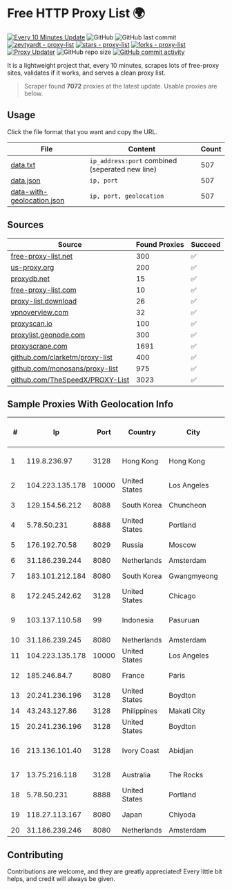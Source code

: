 
# Free HTTP Proxy List 🌍

[![Every 10 Minutes Update](https://github.com/mertguvencli/http-proxy-list/actions/workflows/main.yml/badge.svg?branch=main)](https://github.com/mertguvencli/http-proxy-list/actions/workflows/main.yml)
![GitHub](https://img.shields.io/github/license/mertguvencli/http-proxy-list)
![GitHub last commit](https://img.shields.io/github/last-commit/mertguvencli/http-proxy-list)
[![zevtyardt - proxy-list](https://img.shields.io/static/v1?label=zevtyardt&message=proxy-list&color=blue&logo=github)](https://github.com/zevtyardt/proxy-list "Go to GitHub repo")
[![stars - proxy-list](https://img.shields.io/github/stars/zevtyardt/proxy-list?style=social)](https://github.com/zevtyardt/proxy-list)
[![forks - proxy-list](https://img.shields.io/github/forks/zevtyardt/proxy-list?style=social)](https://github.com/zevtyardt/proxy-list)
[![Proxy Updater](https://github.com/zevtyardt/proxy-list/workflows/Proxy%20Updater/badge.svg)](https://github.com/zevtyardt/proxy-list/actions?query=workflow:"Proxy+Updater")
![GitHub repo size](https://img.shields.io/github/repo-size/zevtyardt/proxy-list)
[![GitHub commit activity](https://img.shields.io/github/commit-activity/m/zevtyardt/proxy-list?logo=commits)](https://github.com/zevtyardt/proxy-list/commits/main)

It is a lightweight project that, every 10 minutes, scrapes lots of free-proxy sites, validates if it works, and serves a clean proxy list.

> Scraper found **7072** proxies at the latest update. Usable proxies are below.

## Usage

Click the file format that you want and copy the URL.

|File|Content|Count|
|----|-------|-----|
|[data.txt](https://raw.githubusercontent.com/mertguvencli/http-proxy-list/main/proxy-list/data.txt)|`ip_address:port` combined (seperated new line)|507|
|[data.json](https://raw.githubusercontent.com/mertguvencli/http-proxy-list/main/proxy-list/data.json)|`ip, port`|507|
|[data-with-geolocation.json](https://raw.githubusercontent.com/mertguvencli/http-proxy-list/main/proxy-list/data-with-geolocation.json)|`ip, port, geolocation`|507|

## Sources

|Source|Found Proxies|Succeed|
|------|-------------|-------|
|[free-proxy-list.net](https://free-proxy-list.net)|300|✅|
|[us-proxy.org](https://www.us-proxy.org)|200|✅|
|[proxydb.net](http://proxydb.net)|15|✅|
|[free-proxy-list.com](https://free-proxy-list.com/?page=&port=&type%5B%5D=http&type%5B%5D=https&up_time=0&search=Search)|10|✅|
|[proxy-list.download](https://www.proxy-list.download/HTTP)|26|✅|
|[vpnoverview.com](https://vpnoverview.com/privacy/anonymous-browsing/free-proxy-servers)|32|✅|
|[proxyscan.io](https://www.proxyscan.io)|100|✅|
|[proxylist.geonode.com](https://proxylist.geonode.com/api/proxy-list?limit=300&page=1&sort_by=lastChecked&sort_type=desc&protocols=http,https)|300|✅|
|[proxyscrape.com](https://api.proxyscrape.com/v2/?request=displayproxies&protocol=http&timeout=10000&country=all&ssl=all&anonymity=all)|1691|✅|
|[github.com/clarketm/proxy-list](https://raw.githubusercontent.com/clarketm/proxy-list/master/proxy-list-raw.txt)|400|✅|
|[github.com/monosans/proxy-list](https://raw.githubusercontent.com/monosans/proxy-list/main/proxies/http.txt)|975|✅|
|[github.com/TheSpeedX/PROXY-List](https://raw.githubusercontent.com/TheSpeedX/PROXY-List/master/http.txt)|3023|✅|


## Sample Proxies With Geolocation Info

|#|Ip|Port|Country|City|Internet Service Provider|
|-|--|----|-------|----|-------------------------|
|1|119.8.236.97|3128|Hong Kong|Hong Kong|Huawei International Pte. Ltd.|
|2|104.223.135.178|10000|United States|Los Angeles|LayerHost|
|3|129.154.56.212|8088|South Korea|Chuncheon|Oracle Corporation|
|4|5.78.50.231|8888|United States|Portland|Hetzner Online GmbH|
|5|176.192.70.58|8029|Russia|Moscow|Net By Net Holding LLC|
|6|31.186.239.244|8080|Netherlands|Amsterdam|NetSkope Inc|
|7|183.101.212.184|8080|South Korea|Gwangmyeong|Korea Telecom|
|8|172.245.242.62|3128|United States|Chicago|ColoCrossing|
|9|103.137.110.58|99|Indonesia|Pasuruan|PT. Capoeng Digital Nusantara|
|10|31.186.239.245|8080|Netherlands|Amsterdam|NetSkope Inc|
|11|104.223.135.178|10000|United States|Los Angeles|LayerHost|
|12|185.246.84.7|8080|France|Paris|Ikoula Net SAS|
|13|20.241.236.196|3128|United States|Boydton|Microsoft Corporation|
|14|43.243.127.86|3128|Philippines|Makati City|IPVG|
|15|20.241.236.196|3128|United States|Boydton|Microsoft Corporation|
|16|213.136.101.40|3128|Ivory Coast|Abidjan|ORANGE COTE D'IVOIRE|
|17|13.75.216.118|3128|Australia|The Rocks|Microsoft Corporation|
|18|5.78.50.231|8888|United States|Portland|Hetzner Online GmbH|
|19|118.27.113.167|8080|Japan|Chiyoda|GMO Internet, Inc.|
|20|31.186.239.246|8080|Netherlands|Amsterdam|NetSkope Inc|



## Contributing

Contributions are welcome, and they are greatly appreciated! Every
little bit helps, and credit will always be given.

